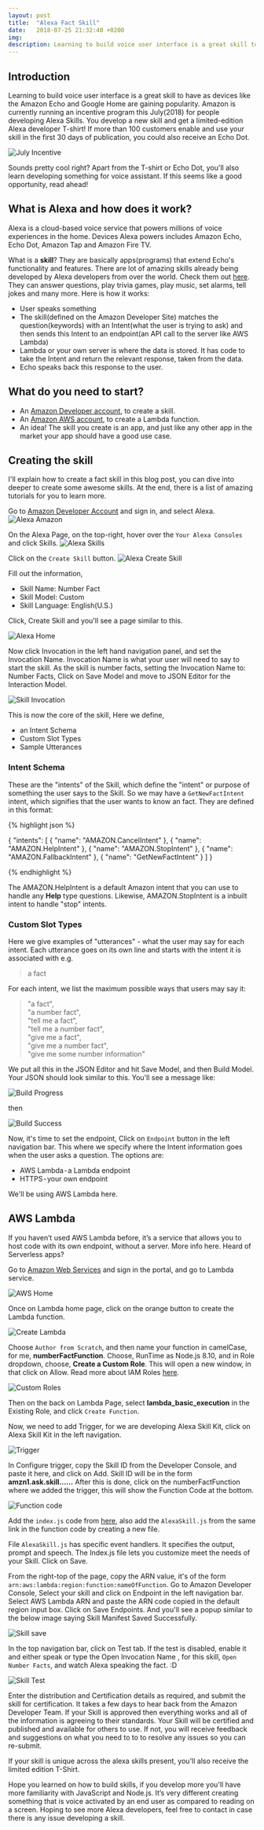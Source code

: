 ```yaml
---
layout: post
title:  "Alexa Fact Skill"
date:   2018-07-25 21:32:40 +0200
img: 
description: Learning to build voice user interface is a great skill to have as devices like the Amazon Echo and Google Home are gaining popularity. Find out more on how to develop a basic fact skill for Amazon Alexa.
---
```


## Introduction
Learning to build voice user interface is a great skill to have as devices like the Amazon Echo and Google Home are gaining popularity. Amazon is currently running an incentive program this July(2018) for people developing Alexa Skills. You develop a new skill and get a limited-edition Alexa developer T-shirt! If more than 100 customers enable and use your skill in the first 30 days of publication, you could also receive an Echo Dot.

![July Incentive]({{"/assets/img/july-incentive.png"}})

Sounds pretty cool right? Apart from the T-shirt or Echo Dot, you'll also learn developing something for voice assistant. If this seems like a good opportunity, read ahead!

## What is Alexa and how does it work?

Alexa is a cloud-based voice service that powers millions of voice experiences in the home. Devices Alexa powers includes Amazon Echo, Echo Dot, Amazon Tap and Amazon Fire TV.

What is a **skill**? They are basically apps(programs) that extend Echo's functionality and features. There are lot of amazing skills already being developed by Alexa developers from over the world. Check them out [here](https://www.amazon.com/alexa-skills/b?ie=UTF8&node=13727921011). They can answer questions, play trivia games, play music, set alarms, tell jokes and many more. Here is how it works:

* User speaks something
* The skill(defined on the Amazon Developer Site) matches the question(keywords) with an Intent(what the user is trying to ask) and then sends this Intent to an endpoint(an API call to the server like AWS Lambda)
* Lambda or your own server is where the data is stored. It has code to take the Intent and return the relevant response, taken from the data.
* Echo speaks back this response to the user.

## What do you need to start?

* An [Amazon Developer account](https://developer.amazon.com/), to create a skill.
* An [Amazon AWS account](https://developer.amazon.com/), to create a Lambda function.
* An idea! The skill you create is an app, and just like any other app in the market your app should have a good use case.

## Creating the skill

I'll explain how to create a fact skill in this blog post, you can dive into deeper to create some awesome skills. At the end, there is a list of amazing tutorials for you to learn more.

Go to [Amazon Developer Account](https://developer.amazon.com/) and sign in, and select Alexa.
![Alexa Amazon]({{"/assets/img/alexa-amazon.png"}})

On the Alexa Page, on the top-right, hover over the `Your Alexa Consoles` and click Skills.
![Alexa Skills]({{"/assets/img/skill.png"}})

Click on the `Create Skill` button.
![Alexa Create Skill]({{"/assets/img/create-skill.png"}})

Fill out the information,
* Skill Name: Number Fact
* Skill Model: Custom
* Skill Language: English(U.S.)

Click, Create Skill and you'll see a page similar to this.

![Alexa Home]({{"/assets/img/skill-home.png"}})

Now click Invocation in the left hand navigation panel, and set the Invocation Name. Invocation Name is what your user will need to say to start the skill. As the skill is number facts, setting the Invocation Name to: Number Facts, Click on Save Model and move to JSON Editor for the Interaction Model.

![Skill Invocation]({{"/assets/img/skill-invocation.png"}})

This is now the core of the skill, Here we define,

* an Intent Schema
* Custom Slot Types
* Sample Utterances

### Intent Schema

These are the "intents" of the Skill, which define the "intent" or purpose of something the user says to the Skill. So we may have a `GetNewFactIntent` intent, which signifies that the user wants to know an fact. They are defined in this format:

{% highlight json %}

 {
      "intents": [
        {
          "name": "AMAZON.CancelIntent"
        },
        {
          "name": "AMAZON.HelpIntent"
        },
        {
          "name": "AMAZON.StopIntent"
        },
        {
          "name": "AMAZON.FallbackIntent"
        },
        {
          "name": "GetNewFactIntent"
        }
      ]
 }

{% endhighlight %}

The AMAZON.HelpIntent is a default Amazon intent that you can use to handle any **Help** type questions. Likewise, AMAZON.StopIntent is a inbuilt intent to handle "stop" intents.

### Custom Slot Types

Here we give examples of "utterances" - what the user may say for each intent. Each utterance goes on its own line and starts with the intent it is associated with e.g.

> a fact

For each intent, we list the maximum possible ways that users may say it:

> "a fact",<br>
> "a number fact",<br>
> "tell me a fact",<br>
> "tell me a number fact",<br>
> "give me a fact",<br>
> "give me a number fact",<br>
> "give me some number information"

We put all this in the JSON Editor and hit Save Model, and then Build Model. Your JSON should look similar to this. You'll see a message like:

![Build Progress]({{"/assets/img/build-progress.png"}}) 

then 

![Build Success]({{"/assets/img/build-success.png"}})

Now, it's time to set the endpoint, Click on `Endpoint` button in the left navigation bar. This where we specify where the Intent information goes when the user asks a question. The options are:
* AWS Lambda - a Lambda endpoint
* HTTPS - your own endpoint

We'll be using AWS Lambda here.

## AWS Lambda

If you haven’t used AWS Lambda before, it’s a service that allows you to host code with its own endpoint, without a server. More info here. Heard of Serverless apps?

Go to [Amazon Web Services](https://aws.amazon.com/) and sign in the portal, and go to Lambda service.

![AWS Home]({{"/assets/img/aws-home.png"}})

Once on Lambda home page, click on the orange button to create the Lambda function.

![Create Lambda]({{"/assets/img/create-lambda.png"}})

Choose `Author from Scratch`, and then name your function in camelCase, for me, **numberFactFunction**.
Choose, RunTime as Node.js 8.10, and in Role dropdown, choose, **Create a Custom Role**. This will open a new window, in that click on Allow. Read more about IAM Roles [here](https://docs.aws.amazon.com/IAM/latest/UserGuide/id_roles.html).

![Custom Roles]({{"/assets/img/custom-role.png"}})

Then on the back on Lambda Page, select **lambda_basic_execution** in the Existing Role, and click `Create Function`.

Now, we need to add Trigger, for we are developing Alexa Skill Kit, click on Alexa Skill Kit in the left navigation.

![Trigger]({{"/assets/img/trigger.png"}})

In Configure trigger, copy the Skill ID from the Developer Console, and paste it here, and click on Add. Skill ID will be in the form **amzn1.ask.skill......** After this is done, click on the numberFactFunction where we added the trigger, this will show the Function Code at the bottom.

![Function code]({{"/assets/img/function-code.png"}})

Add the `index.js` code from [here](https://gist.github.com/mishal23/4499d20a24e3e5ce6f5db11bd02277a9), also add the `AlexaSkill.js` from the same link in the function code by creating a new file.

File `AlexaSkill.js` has specific event handlers. It specifies the output, prompt and speech. The Index.js file lets you customize meet the needs of your Skill. Click on Save.

From the right-top of the page, copy the ARN value, it's of the form `arn:aws:lambda:region:function:nameOfFunction`. Go to Amazon Developer Console, Select your skill and click on Endpoint	in the left navigation bar. Select AWS Lambda ARN and paste the ARN code copied in the default region input box. Click on Save Endpoints. And you'll see a popup similar to the below image saying Skill Manifest Saved Successfully.

![Skill save]({{"/assets/img/skill-save.png"}})	

In the top navigation bar, click on Test tab. If the test is disabled, enable it and either speak or type the Open Invocation Name , for this skill, `Open Number Facts`, and watch Alexa speaking the fact. :D

![Skill Test]({{"/assets/img/test-skill.png"}})	

Enter the distribution and Certification details as required, and submit the skill for certification. It takes a few days to hear back from the Amazon Developer Team. If your Skill is approved then everything works and all of the information is agreeing to their standards. Your Skill will be certified and published and available for others to use. If not, you will receive feedback and suggestions on what you need to to to resolve any issues so you can re-submit.

If your skill is unique across the alexa skills present, you'll also receive the limited edition T-Shirt.

Hope you learned on how to build skills, if you develop more you'll have more familiarity with JavaScript and Node.js. It’s very different creating something that is voice activated by an end user as compared to reading on a screen. Hoping to see more Alexa developers, feel free to contact in case there is any issue developing a skill.

<!-- You’ll find this post in your `_posts` directory. Go ahead and edit it and re-build the site to see your changes. You can rebuild the site in many different ways, but the most common way is to run `jekyll serve`, which launches a web server and auto-regenerates your site when a file is updated.

To add new posts, simply add a file in the `_posts` directory that follows the convention `YYYY-MM-DD-name-of-post.ext` and includes the necessary front matter. Take a look at the source for this post to get an idea about how it works.

Jekyll also offers powerful support for code snippets:

{% highlight ruby %}
def print_hi(name)
  puts "Hi, #{name}"
end
print_hi('Tom')
#=> prints 'Hi, Tom' to STDOUT.
{% endhighlight %}

Check out the [Jekyll docs][jekyll-docs] for more info on how to get the most out of Jekyll. File all bugs/feature requests at [Jekyll’s GitHub repo][jekyll-gh]. If you have questions, you can ask them on [Jekyll Talk][jekyll-talk]. -->

[jekyll-docs]: https://jekyllrb.com/docs/home
[jekyll-gh]:   https://github.com/jekyll/jekyll
[jekyll-talk]: https://talk.jekyllrb.com/
